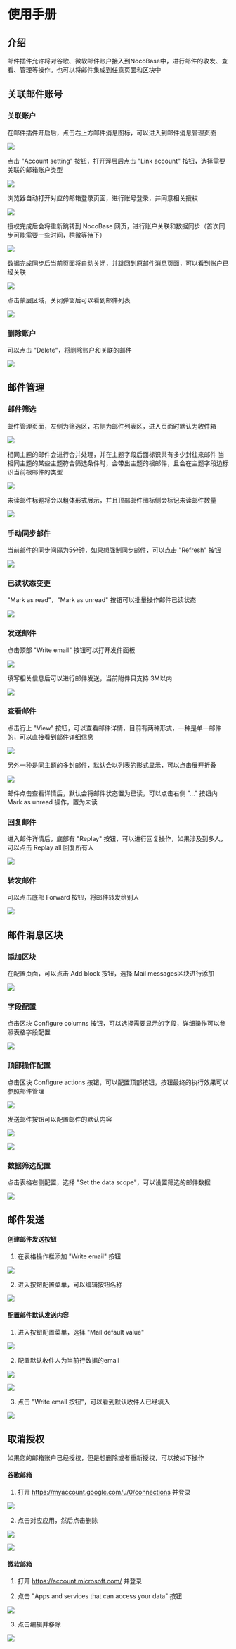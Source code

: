 # 使用手册

<PluginInfo commercial="true" name="email-manager"></PluginInfo>

## 介绍
邮件插件允许将对谷歌、微软邮件账户接入到NocoBase中，进行邮件的收发、查看、管理等操作。也可以将邮件集成到任意页面和区块中


## 关联邮件账号

### 关联账户

在邮件插件开启后，点击右上方邮件消息图标，可以进入到邮件消息管理页面

![](https://static-docs.nocobase.com/mail-1733816161753.png)

点击 "Account setting" 按钮，打开浮层后点击 "Link account" 按钮，选择需要关联的邮箱账户类型

![](https://static-docs.nocobase.com/mail-1733816162279.png)

浏览器自动打开对应的邮箱登录页面，进行账号登录，并同意相关授权

![](https://static-docs.nocobase.com/mail-1733816162534.png)

授权完成后会将重新跳转到 NocoBase 网页，进行账户关联和数据同步（首次同步可能需要一些时间，稍微等待下）

![](https://static-docs.nocobase.com/mail-1733816162794.png)

数据完成同步后当前页面将自动关闭，并跳回到原邮件消息页面，可以看到账户已经关联

![](https://static-docs.nocobase.com/mail-1733816163177.png)

点击蒙层区域，关闭弹窗后可以看到邮件列表

![](https://static-docs.nocobase.com/mail-1733816163503.png)

### 删除账户
可以点击 "Delete"，将删除账户和关联的邮件

![](https://static-docs.nocobase.com/mail-1733816163758.png)


## 邮件管理

### 邮件筛选

邮件管理页面，左侧为筛选区，右侧为邮件列表区，进入页面时默认为收件箱

![](https://static-docs.nocobase.com/mail-1733816165536.png)

相同主题的邮件会进行合并处理，并在主题字段后面标识共有多少封往来邮件
当相同主题的某些主题符合筛选条件时，会带出主题的根邮件，且会在主题字段边标识当前根邮件的类型

![](https://static-docs.nocobase.com/mail-1733816165797.png)

未读邮件标题将会以粗体形式展示，并且顶部邮件图标侧会标记未读邮件数量

![](https://static-docs.nocobase.com/mail-1733816166067.png)

### 手动同步邮件

当前邮件的同步间隔为5分钟，如果想强制同步邮件，可以点击 "Refresh" 按钮

![](https://static-docs.nocobase.com/mail-1733816166364.png)

### 已读状态变更

"Mark as read"，"Mark as unread" 按钮可以批量操作邮件已读状态

![](https://static-docs.nocobase.com/mail-1733816166621.png)

### 发送邮件

点击顶部 "Write email" 按钮可以打开发件面板

![](https://static-docs.nocobase.com/mail-1733816166970.png)

填写相关信息后可以进行邮件发送，当前附件只支持 3M以内

![](https://static-docs.nocobase.com/mail-1733816167214.png)

### 查看邮件

点击行上 "View" 按钮，可以查看邮件详情，目前有两种形式，一种是单一邮件的，可以直接看到邮件详细信息

![](https://static-docs.nocobase.com/mail-1733816167456.png)

另外一种是同主题的多封邮件，默认会以列表的形式显示，可以点击展开折叠

![](https://static-docs.nocobase.com/mail-1733816167750.png)

邮件点击查看详情后，默认会将邮件状态置为已读，可以点击右侧 "..." 按钮内 Mark as unread 操作，置为未读

### 回复邮件

进入邮件详情后，底部有 "Replay" 按钮，可以进行回复操作，如果涉及到多人，可以点击 Replay all 回复所有人

![](https://static-docs.nocobase.com/mail-1733816167998.png)

### 转发邮件

可以点击底部 Forward 按钮，将邮件转发给别人

![](https://static-docs.nocobase.com/mail-1733816168241.png)

## 邮件消息区块

### 添加区块

在配置页面，可以点击 Add block 按钮，选择 Mail messages区块进行添加

![](https://static-docs.nocobase.com/mail-1733816168487.png)

### 字段配置

点击区块 Configure columns 按钮，可以选择需要显示的字段，详细操作可以参照表格字段配置

![](https://static-docs.nocobase.com/mail-1733816168737.png)

### 顶部操作配置

点击区块 Configure actions 按钮，可以配置顶部按钮，按钮最终的执行效果可以参照邮件管理

![](https://static-docs.nocobase.com/mail-1733816168977.png)

发送邮件按钮可以配置邮件的默认内容

![](https://static-docs.nocobase.com/mail-1733816169243.png)

![](https://static-docs.nocobase.com/mail-1733816169515.png)

### 数据筛选配置

点击表格右侧配置，选择 "Set the data scope"，可以设置筛选的邮件数据

![](https://static-docs.nocobase.com/mail-1733816169764.png)


## 邮件发送

#### 创建邮件发送按钮

1. 在表格操作栏添加 "Write email" 按钮

![](https://static-docs.nocobase.com/mail-1735634129950.png)

2. 进入按钮配置菜单，可以编辑按钮名称

![](https://static-docs.nocobase.com/mail-1735634130387.png)

#### 配置邮件默认发送内容

1. 进入按钮配置菜单，选择 "Mail default value"

![](https://static-docs.nocobase.com/mail-1735634130581.png)

2. 配置默认收件人为当前行数据的email

![](https://static-docs.nocobase.com/mail-1735634130773.png)

![](https://static-docs.nocobase.com/mail-1735634130997.png)

3. 点击 "Write email 按钮"，可以看到默认收件人已经填入

![](https://static-docs.nocobase.com/mail-1735634131163.png)


## 取消授权

如果您的邮箱账户已经授权，但是想删除或者重新授权，可以按如下操作

#### **谷歌邮箱**

1. 打开 https://myaccount.google.com/u/0/connections 并登录

![](https://static-docs.nocobase.com/mail-1735634131347.png)

2. 点击对应应用，然后点击删除

![](https://static-docs.nocobase.com/mail-1735634131518.png)

![](https://static-docs.nocobase.com/mail-1735634131697.png)

#### **微软邮箱**

1. 打开 https://account.microsoft.com/ 并登录
    
2. 点击 "Apps and services that can access your data" 按钮

![](https://static-docs.nocobase.com/mail-1735634131870.png)

3. 点击编辑并移除

![](https://static-docs.nocobase.com/mail-1735634132052.png)